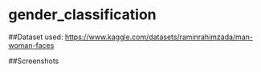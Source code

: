 # gender_classification


##Dataset used: https://www.kaggle.com/datasets/raminrahimzada/man-woman-faces

##Screenshots

